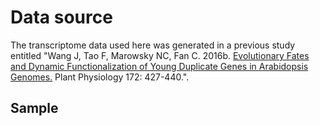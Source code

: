 # Data source

The transcriptome data used here was generated in a previous study entitled "Wang J, Tao F, Marowsky NC, Fan C. 2016b. [Evolutionary Fates and Dynamic Functionalization of Young Duplicate Genes in Arabidopsis Genomes.](http://www.plantphysiol.org/content/172/1/427.abstract) Plant Physiology 172: 427-440.".

## Sample
